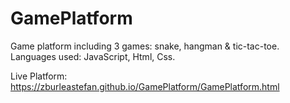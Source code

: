 # GamePlatform
Game platform including 3 games: snake, hangman &amp; tic-tac-toe. Languages used: JavaScript, Html, Css. 

Live Platform: https://zburleastefan.github.io/GamePlatform/GamePlatform.html
